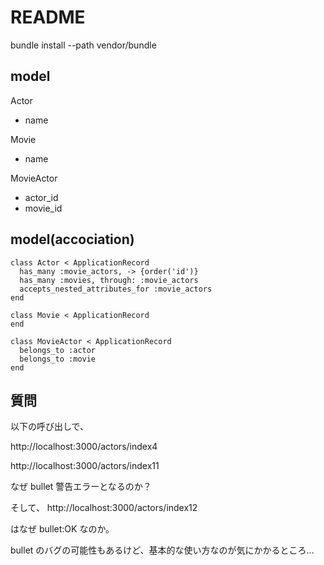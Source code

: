 # README

bundle install --path vendor/bundle

## model

Actor

- name

Movie

- name

MovieActor

- actor_id
- movie_id

## model(accociation)

```
class Actor < ApplicationRecord
  has_many :movie_actors, -> {order('id')}
  has_many :movies, through: :movie_actors
  accepts_nested_attributes_for :movie_actors
end

class Movie < ApplicationRecord
end

class MovieActor < ApplicationRecord
  belongs_to :actor
  belongs_to :movie
end
```

## 質問

以下の呼び出しで、

http://localhost:3000/actors/index4

http://localhost:3000/actors/index11

なぜ bullet 警告エラーとなるのか？

そして、
http://localhost:3000/actors/index12

はなぜ bullet:OK なのか。

bullet のバグの可能性もあるけど、基本的な使い方なのが気にかかるところ…
